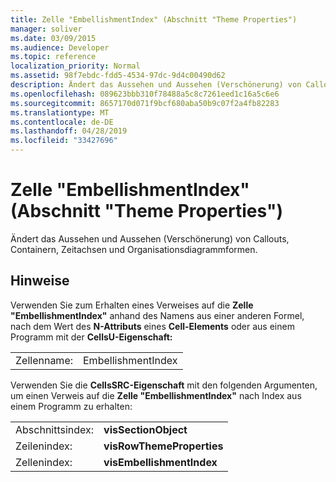 ```yaml
---
title: Zelle "EmbellishmentIndex" (Abschnitt "Theme Properties")
manager: soliver
ms.date: 03/09/2015
ms.audience: Developer
ms.topic: reference
localization_priority: Normal
ms.assetid: 98f7ebdc-fdd5-4534-97dc-9d4c00490d62
description: Ändert das Aussehen und Aussehen (Verschönerung) von Callouts, Containern, Zeitachsen und Organisationsdiagrammformen.
ms.openlocfilehash: 089623bbb310f78488a5c8c7261eed1c16a5c6e6
ms.sourcegitcommit: 8657170d071f9bcf680aba50b9c07f2a4fb82283
ms.translationtype: MT
ms.contentlocale: de-DE
ms.lasthandoff: 04/28/2019
ms.locfileid: "33427696"
---
```

# <a name="embellishmentindex-cell-theme-properties-section"></a>Zelle "EmbellishmentIndex" (Abschnitt "Theme Properties")

Ändert das Aussehen und Aussehen (Verschönerung) von Callouts, Containern, Zeitachsen und Organisationsdiagrammformen.
  
## <a name="remarks"></a>Hinweise

Verwenden Sie zum Erhalten eines Verweises auf die **Zelle "EmbellishmentIndex"** anhand des Namens aus einer anderen Formel, nach dem Wert des **N-Attributs** eines **Cell-Elements** oder aus einem Programm mit der **CellsU-Eigenschaft:** 
  
|||
|:-----|:-----|
| Zellenname:  <br/> | EmbellishmentIndex  <br/> |
   
Verwenden Sie die **CellsSRC-Eigenschaft** mit den folgenden Argumenten, um einen Verweis auf die **Zelle "EmbellishmentIndex"** nach Index aus einem Programm zu erhalten: 
  
|||
|:-----|:-----|
| Abschnittsindex:  <br/> |**visSectionObject** <br/> |
| Zeilenindex:  <br/> |**visRowThemeProperties** <br/> |
| Zellenindex:  <br/> |**visEmbellishmentIndex** <br/> |
   

